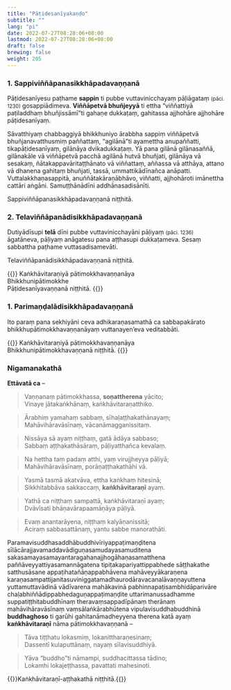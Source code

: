 ```yaml
---
title: "Pāṭidesanīyakaṇḍo"
subtitle: ""
lang: "pi"
date: 2022-07-27T08:28:06+08:00
lastmod: 2022-07-27T08:28:06+08:00
draft: false
brewing: false
weight: 205
---
```


### 1. Sappiviññāpanasikkhāpadavaṇṇanā

Pāṭidesanīyesu paṭhame **sappin** ti pubbe vuttavinicchayaṃ pāḷiāgataṃ <small>(pāci. 1230)</small> gosappiādimeva. **Viññāpetvā bhuñjeyyā** ti ettha “viññattiyā paṭiladdhaṃ bhuñjissāmī”ti gahaṇe dukkaṭaṃ, gahitassa ajjhohāre ajjhohāre pāṭidesanīyaṃ.

Sāvatthiyaṃ chabbaggiyā bhikkhuniyo ārabbha sappiṃ viññāpetvā bhuñjanavatthusmiṃ paññattaṃ, “agilānā”ti ayamettha anupaññatti, tikapāṭidesanīyaṃ, gilānāya dvikadukkaṭaṃ. Yā pana gilānā gilānasaññā, gilānakāle vā viññāpetvā pacchā agilānā hutvā bhuñjati, gilānāya vā sesakaṃ, ñātakappavāritaṭṭhānato vā viññattaṃ, aññassa vā atthāya, attano vā dhanena gahitaṃ bhuñjati, tassā, ummattikādīnañca anāpatti. Vuttalakkhaṇasappitā, anuññātakāraṇābhāvo, viññatti, ajjhohāroti imānettha cattāri aṅgāni. Samuṭṭhānādīni addhānasadisānīti.

<p class="text-center text-muted">Sappiviññāpanasikkhāpadavaṇṇanā niṭṭhitā.</p>

### 2. Telaviññāpanādisikkhāpadavaṇṇanā

Dutiyādīsupi **telā** dīni pubbe vuttavinicchayāni pāḷiyaṃ <small>(pāci. 1236)</small> āgatāneva, pāḷiyaṃ anāgatesu pana aṭṭhasupi dukkaṭameva. Sesaṃ sabbattha paṭhame vuttasadisamevāti.

<p class="text-center text-muted">Telaviññāpanādisikkhāpadavaṇṇanā niṭṭhitā.</p>

{{<eof>}}
    Kaṅkhāvitaraṇiyā pātimokkhavaṇṇanāya<br>
    Bhikkhunipātimokkhe<br>
    Pāṭidesanīyavaṇṇanā niṭṭhitā.
{{</eof>}}

### 1. Parimaṇḍalādisikkhāpadavaṇṇanā

Ito paraṃ pana sekhiyāni ceva adhikaraṇasamathā ca sabbapakārato bhikkhupātimokkhavaṇṇanāyaṃ vuttanayen’eva veditabbāti.

{{<eof>}}
    Kaṅkhāvitaraṇiyā pātimokkhavaṇṇanāya<br>
    Bhikkhunipātimokkhavaṇṇanā niṭṭhitā.
{{</eof>}}

### Nigamanakathā

**Ettāvatā ca** –

> Vaṇṇanaṃ pātimokkhassa, **soṇattherena** yācito;  
> Vinaye jātakaṅkhānaṃ, kaṅkhāvitaraṇatthiko.

> Ārabhiṃ yamahaṃ sabbaṃ, sīhaḷaṭṭhakathānayaṃ;  
> Mahāvihāravāsīnaṃ, vācanāmagganissitaṃ.

> Nissāya sā ayaṃ niṭṭhaṃ, gatā ādāya sabbaso;  
> Sabbaṃ aṭṭhakathāsāraṃ, pāḷiyatthañca kevalaṃ.

> Na hettha taṃ padaṃ atthi, yaṃ virujjheyya pāḷiyā;  
> Mahāvihāravāsīnaṃ, porāṇaṭṭhakathāhi vā.

> Yasmā tasmā akatvāva, ettha kaṅkhaṃ hitesinā;  
> Sikkhitabbāva sakkaccaṃ, **kaṅkhāvitaraṇī** ayaṃ.

> Yathā ca niṭṭhaṃ sampattā, kaṅkhāvitaraṇī ayaṃ;  
> Dvāvīsati bhāṇavārapaamāṇāya pāḷiyā.

> Evaṃ anantarāyena, niṭṭhaṃ kalyāṇanissitā;  
> Aciraṃ sabbasattānaṃ, yantu sabbe manorathāti.

Paramavisuddhasaddhābuddhivīriyappaṭimaṇḍitena sīlācārajjavamaddavādiguṇasamudayasamuditena sakasamayasamayantaragahanajjhogāhaṇasamatthena paññāveyyattiyasamannāgatena tipiṭakapariyattippabhede sāṭṭhakathe satthusāsane appaṭihatañāṇappabhāvena mahāveyyākaraṇena karaṇasampattijanitasuviniggatamadhaurodāravacanalāvaṇṇayuttena yuttamuttavādinā vādīvarena mahākavinā pabhinnapaṭisambhidāparivāre chaḷabhiññādippabhedaguṇappaṭimaṇḍite uttarimanussadhamme suppatiṭṭhitabuddhīnaṃ theravaṃsappadīpānaṃ therānaṃ mahāvihāravāsīnaṃ vaṃsālaṅkārabhūtena vipulavisuddhabuddhinā **buddhaghoso** ti garūhi gahitanāmadheyyena therena katā ayaṃ **kaṅkhāvitaraṇī** nāma pātimokkhavaṇṇanā –

> Tāva tiṭṭhatu lokasmiṃ, lokanittharaṇesinaṃ;  
> Dassentī kulaputtānaṃ, nayaṃ sīlavisuddhiyā.

> Yāva “buddho”ti nāmampi, suddhacittassa tādino;  
> Lokamhi lokajeṭṭhassa, pavattati mahesinoti.

{{<eof>}}Kaṅkhāvitaraṇī-aṭṭhakathā niṭṭhitā.{{</eof>}}
